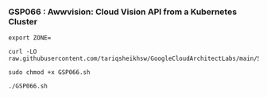 ### GSP066 :  Awwvision: Cloud Vision API from a Kubernetes Cluster 

```
export ZONE=
```

```
curl -LO raw.githubusercontent.com/tariqsheikhsw/GoogleCloudArchitectLabs/main/Solutions/GSP066.sh

sudo chmod +x GSP066.sh

./GSP066.sh
```
